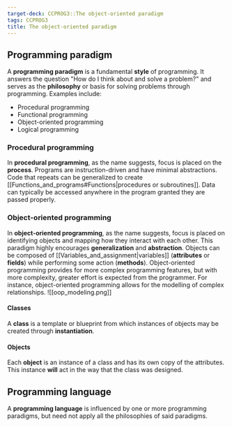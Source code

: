 ```yaml
---
target-deck: CCPROG3::The object-oriented paradigm
tags: CCPROG3
title: The object-oriented paradigm
---
```


## Programming paradigm

A **programming paradigm** is a fundamental **style** of programming. It answers the question "How do I think about and solve a problem?" and serves as the **philosophy** or basis for solving problems through programming. Examples include:
- Procedural programming
- Functional programming
- Object-oriented programming
- Logical programming

### Procedural programming

In **procedural programming**, as the name suggests, focus is placed on the **process**. Programs are instruction-driven and have minimal abstractions. Code that repeats can be generalized to create [[Functions_and_programs#Functions|procedures or subroutines]]. Data can typically be accessed anywhere in the program granted they are passed properly.

### Object-oriented programming

In **object-oriented programming**, as the name suggests, focus is placed on identifying objects and mapping how they interact with each other. This paradigm highly encourages **generalization** and **abstraction**. Objects can be composed of [[Variables_and_assignment|variables]] (**attributes** or **fields**) while performing some action (**methods**).
Object-oriented programming provides for more complex programming features, but with more complexity, greater effort is expected from the programmer. For instance, object-oriented programming allows for the modelling of complex relationships.
![[oop_modeling.png]]

#### Classes

A **class** is a template or blueprint from which instances of objects may be created through **instantiation**.

#### Objects

Each **object** is an instance of a class and has its own copy of the attributes. This instance **will** act in the way that the class was designed.

## Programming language

A **programming language** is influenced by one or more programming paradigms, but need not apply all the philosophies of said paradigms.